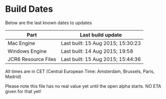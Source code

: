 # Build Dates

Below are the last known dates to updates

Part | Last build update
-----|-----
Mac Engine | Last built: 15 Aug 2015; 15:30:23
Windows Engine | Last built: 14 Aug 2015; 19:58
JCR6 Resource Files | Last built: 15 Aug 2015; 15:44:36
All times are in CET (Central European Time: Amsterdam, Brussels, Paris, Madrid)


Please note this file has no real value yet until the open alpha starts. NO ETA given for that yet!
